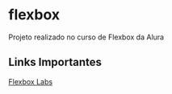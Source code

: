 # flexbox
Projeto realizado no curso de Flexbox da Alura

## Links Importantes

[Flexbox Labs](flexboxlabs.netlify.app)



